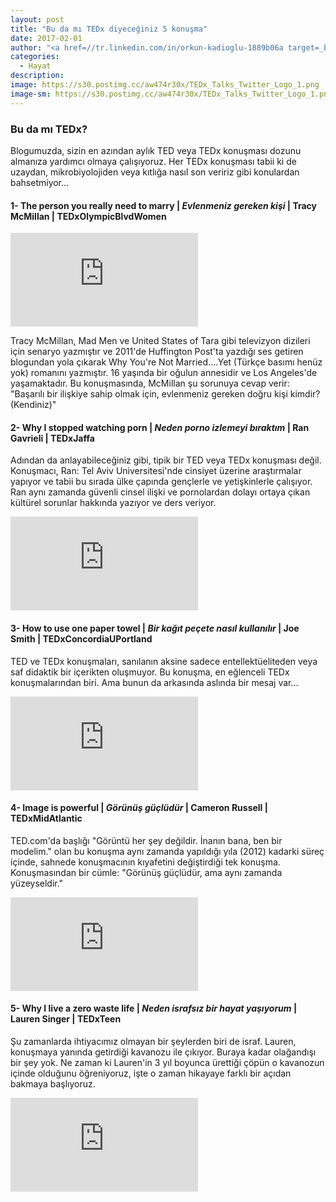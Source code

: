 ```yaml
---
layout: post
title: "Bu da mı TEDx diyeceğiniz 5 konuşma"
date: 2017-02-01
author: "<a href=//tr.linkedin.com/in/orkun-kadioglu-1889b06a target=_blank>Orkun Kadıoğlu</a>"
categories:
  - Hayat
description:
image: https://s30.postimg.cc/aw474r30x/TEDx_Talks_Twitter_Logo_1.png
image-sm: https://s30.postimg.cc/aw474r30x/TEDx_Talks_Twitter_Logo_1.png
---
```

### Bu da mı TEDx?

Blogumuzda, sizin en azından aylık TED veya TEDx konuşması dozunu almanıza yardımcı olmaya çalışıyoruz. Her TEDx konuşması tabii ki de uzaydan, mikrobiyolojiden veya kıtlığa nasıl son veririz gibi konulardan bahsetmiyor...


#### 1- The person you really need to marry &#124; ***Evlenmeniz gereken kişi*** &#124; Tracy McMillan &#124; TEDxOlympicBlvdWomen

<iframe src="https://www.youtube.com/embed/P3fIZuW9P_M" frameborder="0" allowfullscreen></iframe>

Tracy McMillan, Mad Men ve United States of Tara gibi televizyon dizileri için senaryo yazmıştır ve 2011'de Huffington Post'ta yazdığı ses getiren blogundan yola çıkarak Why You're Not Married....Yet (Türkçe basımı henüz yok) romanını yazmıştır. 16 yaşında bir oğulun annesidir ve Los Angeles'de yaşamaktadır.
Bu konuşmasında, McMillan şu sorunuya cevap verir: "Başarılı bir ilişkiye sahip olmak için, evlenmeniz gereken doğru kişi kimdir? (Kendiniz)"


#### 2- Why I stopped watching porn &#124; ***Neden porno izlemeyi bıraktım*** &#124; Ran Gavrieli &#124; TEDxJaffa

Adından da anlayabileceğiniz gibi, tipik bir TED veya TEDx konuşması değil. Konuşmacı, Ran: Tel Aviv Universitesi'nde cinsiyet üzerine araştırmalar yapıyor ve tabii bu sırada ülke çapında gençlerle ve yetişkinlerle çalışıyor. Ran aynı zamanda güvenli cinsel ilişki ve pornolardan dolayı ortaya çıkan kültürel sorunlar hakkında yazıyor ve ders veriyor.

<iframe src="https://www.youtube.com/embed/gRJ_QfP2mhU" frameborder="0" allowfullscreen></iframe>


#### 3- How to use one paper towel &#124; ***Bir kağıt peçete nasıl kullanılır*** &#124; Joe Smith &#124; TEDxConcordiaUPortland

TED ve TEDx konuşmaları, sanılanın aksine sadece entellektüeliteden veya saf didaktik bir içerikten oluşmuyor. Bu konuşma, en eğlenceli TEDx konuşmalarından biri. Ama bunun da arkasında aslında bir mesaj var...

<iframe src="https://www.youtube.com/embed/2FMBSblpcrc" frameborder="0" allowfullscreen></iframe>


#### 4- Image is powerful &#124; ***Görünüş güçlüdür*** &#124; Cameron Russell &#124; TEDxMidAtlantic

TED.com'da başlığı "Görüntü her şey değildir. İnanın bana, ben bir modelim." olan bu konuşma aynı zamanda yapıldığı yıla (2012) kadarki süreç içinde, sahnede konuşmacının kıyafetini değiştirdiği tek konuşma. Konuşmasından bir cümle: "Görünüş güçlüdür, ama aynı zamanda yüzeyseldir."

<iframe src="https://www.youtube.com/embed/Re53vgaVFvI" frameborder="0" allowfullscreen></iframe>


#### 5- Why I live a zero waste life &#124; ***Neden israfsız bir hayat yaşıyorum*** &#124; Lauren Singer &#124; TEDxTeen

Şu zamanlarda ihtiyacımız olmayan bir şeylerden biri de israf. Lauren, konuşmaya yanında getirdiği kavanozu ile çıkıyor. Buraya kadar olağandışı bir şey yok. Ne zaman ki Lauren'in 3 yıl boyunca ürettiği çöpün o kavanozun içinde olduğunu öğreniyoruz, işte o zaman hikayaye farklı bir açıdan bakmaya başlıyoruz.

<iframe src="https://www.youtube.com/embed/pF72px2R3Hg" frameborder="0" allowfullscreen></iframe>
